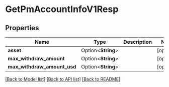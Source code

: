 # GetPmAccountInfoV1Resp

## Properties

Name | Type | Description | Notes
------------ | ------------- | ------------- | -------------
**asset** | Option<**String**> |  | [optional]
**max_withdraw_amount** | Option<**String**> |  | [optional]
**max_withdraw_amount_usd** | Option<**String**> |  | [optional]

[[Back to Model list]](../README.md#documentation-for-models) [[Back to API list]](../README.md#documentation-for-api-endpoints) [[Back to README]](../README.md)


